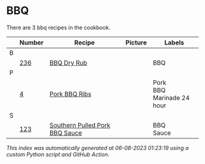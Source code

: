 # BBQ

There are 3 bbq recipes in the cookbook.

| |Number|Recipe|Picture|Labels|
|-|------|------|-------|------|
| B||||
||[236](https://github.com/bryanbr23/Recipes/issues/236)|[BBQ Dry Rub](https://github.com/bryanbr23/Recipes/issues/236)| |BBQ|
| P||||
||[4](https://github.com/bryanbr23/Recipes/issues/4)|[Pork BBQ Ribs](https://github.com/bryanbr23/Recipes/issues/4)| |Pork<br>BBQ<br>Marinade 24 hour|
| S||||
||[123](https://github.com/bryanbr23/Recipes/issues/123)|[Southern Pulled Pork BBQ Sauce](https://github.com/bryanbr23/Recipes/issues/123)| |BBQ<br>Sauce|

_This index was automatically generated at 06-08-2023 01:23:19 using a custom Python script and GitHub Action._